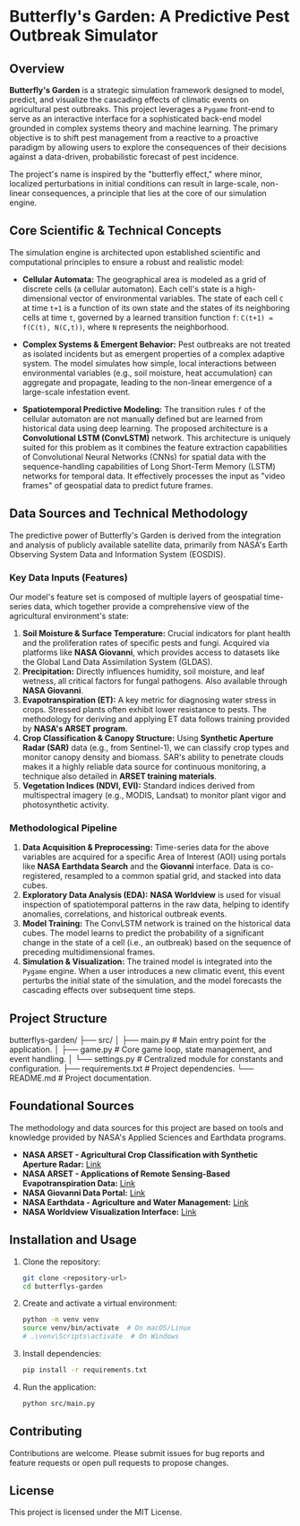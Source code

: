 # Butterfly's Garden: A Predictive Pest Outbreak Simulator

## Overview

**Butterfly's Garden** is a strategic simulation framework designed to model, predict, and visualize the cascading effects of climatic events on agricultural pest outbreaks. This project leverages a `Pygame` front-end to serve as an interactive interface for a sophisticated back-end model grounded in complex systems theory and machine learning. The primary objective is to shift pest management from a reactive to a proactive paradigm by allowing users to explore the consequences of their decisions against a data-driven, probabilistic forecast of pest incidence.

The project's name is inspired by the "butterfly effect," where minor, localized perturbations in initial conditions can result in large-scale, non-linear consequences, a principle that lies at the core of our simulation engine.

## Core Scientific & Technical Concepts

The simulation engine is architected upon established scientific and computational principles to ensure a robust and realistic model:

* **Cellular Automata:** The geographical area is modeled as a grid of discrete cells (a cellular automaton). Each cell's state is a high-dimensional vector of environmental variables. The state of each cell `C` at time `t+1` is a function of its own state and the states of its neighboring cells at time `t`, governed by a learned transition function `f`: `C(t+1) = f(C(t), N(C,t))`, where `N` represents the neighborhood.

* **Complex Systems & Emergent Behavior:** Pest outbreaks are not treated as isolated incidents but as emergent properties of a complex adaptive system. The model simulates how simple, local interactions between environmental variables (e.g., soil moisture, heat accumulation) can aggregate and propagate, leading to the non-linear emergence of a large-scale infestation event.

* **Spatiotemporal Predictive Modeling:** The transition rules `f` of the cellular automaton are not manually defined but are learned from historical data using deep learning. The proposed architecture is a **Convolutional LSTM (ConvLSTM)** network. This architecture is uniquely suited for this problem as it combines the feature extraction capabilities of Convolutional Neural Networks (CNNs) for spatial data with the sequence-handling capabilities of Long Short-Term Memory (LSTM) networks for temporal data. It effectively processes the input as "video frames" of geospatial data to predict future frames.

## Data Sources and Technical Methodology

The predictive power of Butterfly's Garden is derived from the integration and analysis of publicly available satellite data, primarily from NASA's Earth Observing System Data and Information System (EOSDIS).

### Key Data Inputs (Features)

Our model's feature set is composed of multiple layers of geospatial time-series data, which together provide a comprehensive view of the agricultural environment's state:

1.  **Soil Moisture & Surface Temperature:** Crucial indicators for plant health and the proliferation rates of specific pests and fungi. Acquired via platforms like **NASA Giovanni**, which provides access to datasets like the Global Land Data Assimilation System (GLDAS).
2.  **Precipitation:** Directly influences humidity, soil moisture, and leaf wetness, all critical factors for fungal pathogens. Also available through **NASA Giovanni**.
3.  **Evapotranspiration (ET):** A key metric for diagnosing water stress in crops. Stressed plants often exhibit lower resistance to pests. The methodology for deriving and applying ET data follows training provided by **NASA's ARSET program**.
4.  **Crop Classification & Canopy Structure:** Using **Synthetic Aperture Radar (SAR)** data (e.g., from Sentinel-1), we can classify crop types and monitor canopy density and biomass. SAR's ability to penetrate clouds makes it a highly reliable data source for continuous monitoring, a technique also detailed in **ARSET training materials**.
5.  **Vegetation Indices (NDVI, EVI):** Standard indices derived from multispectral imagery (e.g., MODIS, Landsat) to monitor plant vigor and photosynthetic activity.

### Methodological Pipeline

1.  **Data Acquisition & Preprocessing:** Time-series data for the above variables are acquired for a specific Area of Interest (AOI) using portals like **NASA Earthdata Search** and the **Giovanni** interface. Data is co-registered, resampled to a common spatial grid, and stacked into data cubes.
2.  **Exploratory Data Analysis (EDA):** **NASA Worldview** is used for visual inspection of spatiotemporal patterns in the raw data, helping to identify anomalies, correlations, and historical outbreak events.
3.  **Model Training:** The ConvLSTM network is trained on the historical data cubes. The model learns to predict the probability of a significant change in the state of a cell (i.e., an outbreak) based on the sequence of preceding multidimensional frames.
4.  **Simulation & Visualization:** The trained model is integrated into the `Pygame` engine. When a user introduces a new climatic event, this event perturbs the initial state of the simulation, and the model forecasts the cascading effects over subsequent time steps.

## Project Structure

butterflys-garden/
├── src/
│   ├── main.py        \# Main entry point for the application.
│   ├── game.py        \# Core game loop, state management, and event handling.
│   └── settings.py    \# Centralized module for constants and configuration.
├── requirements.txt   \# Project dependencies.
└── README.md          \# Project documentation.


## Foundational Sources

The methodology and data sources for this project are based on tools and knowledge provided by NASA's Applied Sciences and Earthdata programs.

* **NASA ARSET - Agricultural Crop Classification with Synthetic Aperture Radar:** [Link](https://appliedsciences.nasa.gov/get-involved/training/spanish/arset-clasificacion-de-cultivos-agricolas-con-radar-de-apertura)
* **NASA ARSET - Applications of Remote Sensing-Based Evapotranspiration Data:** [Link](https://appliedsciences.nasa.gov/get-involved/training/english/arset-applications-remote-sensing-based-evapotranspiration-data)
* **NASA Giovanni Data Portal:** [Link](https://giovanni.gsfc.nasa.gov/giovanni/)
* **NASA Earthdata - Agriculture and Water Management:** [Link](https://www.earthdata.nasa.gov/topics/human-dimensions/agriculture-production)
* **NASA Worldview Visualization Interface:** [Link](https://worldview.earthdata.nasa.gov)

## Installation and Usage

1.  Clone the repository:
    ```bash
    git clone <repository-url>
    cd butterflys-garden
    ```
2.  Create and activate a virtual environment:
    ```bash
    python -m venv venv
    source venv/bin/activate  # On macOS/Linux
    # .\venv\Scripts\activate  # On Windows
    ```
3.  Install dependencies:
    ```bash
    pip install -r requirements.txt
    ```
4.  Run the application:
    ```bash
    python src/main.py
    ```

## Contributing

Contributions are welcome. Please submit issues for bug reports and feature requests or open pull requests to propose changes.

## License

This project is licensed under the MIT License.
````